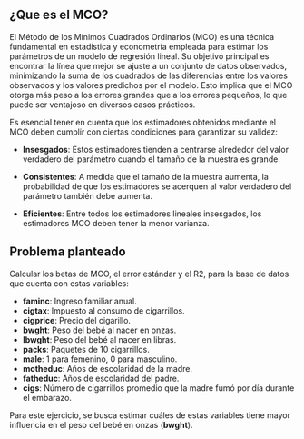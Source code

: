 ## ¿Que es el MCO?

El Método de los Mínimos Cuadrados Ordinarios (MCO) es una técnica fundamental en estadística y econometría empleada para estimar los parámetros de un modelo de regresión lineal. Su objetivo principal es encontrar la línea que mejor se ajuste a un conjunto de datos observados, minimizando la suma de los cuadrados de las diferencias entre los valores observados y los valores predichos por el modelo. Esto implica que el MCO otorga más peso a los errores grandes que a los errores pequeños, lo que puede ser ventajoso en diversos casos prácticos.

Es esencial tener en cuenta que los estimadores obtenidos mediante el MCO deben cumplir con ciertas condiciones para garantizar su validez:

- **Insesgados**: Estos estimadores tienden a centrarse alrededor del valor verdadero del parámetro cuando el tamaño de la muestra es grande. 

- **Consistentes**: A medida que el tamaño de la muestra aumenta, la probabilidad de que los estimadores se acerquen al valor verdadero del parámetro también debe aumenta.
- **Eficientes**: Entre todos los estimadores lineales insesgados, los estimadores MCO deben tener la menor varianza. 


## Problema planteado

Calcular los betas de MCO, el error estándar y el R2, para la base de datos que cuenta con estas variables:

- **faminc**: Ingreso familiar anual.
- **cigtax**: Impuesto al consumo de cigarrillos.
- **cigprice**: Precio del cigarillo.
- **bwght**: Peso del bebé al nacer en onzas.
- **lbwght**: Peso del bebé al nacer en libras.
- **packs**: Paquetes de 10 cigarrillos.
- **male**: 1 para femenino, 0 para masculino.
- **motheduc**: Años de escolaridad de la madre.
- **fatheduc**: Años de escolaridad del padre.
- **cigs**: Número de cigarrillos promedio que la madre fumó por día durante el embarazo.

Para este ejercicio, se busca estimar cuáles de estas variables tiene mayor influencia en el peso del bebé en onzas (**bwght**).

